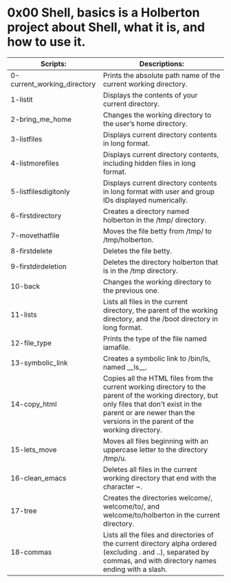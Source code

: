 0x00 Shell, basics is a Holberton project about Shell, what it is, and how to use it.
=====================================================================================

| Scripts: | Descriptions: |
| -------- | ------------- |
| 0-current\_working\_directory | Prints the absolute path name of the current working directory. |
| 1-listit | Displays the contents of your current directory. |
| 2-bring\_me\_home | Changes the working directory to the user’s home directory. |
| 3-listfiles | Displays current directory contents in long format. |
| 4-listmorefiles | Displays current directory contents, including hidden files in long format. |
| 5-listfilesdigitonly | Displays current directory contents in long format with user and group IDs displayed numerically. |
| 6-firstdirectory | Creates a directory named holberton in the /tmp/ directory. |
| 7-movethatfile | Moves the file betty from /tmp/ to /tmp/holberton. |
| 8-firstdelete | Deletes the file betty. |
| 9-firstdirdeletion | Deletes the directory holberton that is in the /tmp directory. |
| 10-back | Changes the working directory to the previous one. |
| 11-lists | Lists all files in the current directory, the parent of the working directory, and the /boot directory in long format. |
| 12-file\_type | Prints the type of the file named iamafile. |
| 13-symbolic\_link | Creates a symbolic link to /bin/ls, named \_\_ls\_\_. |
| 14-copy\_html | Copies all the HTML files from the current working directory to the parent of the working directory, but only files that don't exist in the parent or are newer than the versions in the parent of the working directory. |
| 15-lets\_move | Moves all files beginning with an uppercase letter to the directory /tmp/u. |
| 16-clean\_emacs | Deletes all files in the current working directory that end with the character ~. |
| 17-tree | Creates the directories welcome/, welcome/to/, and welcome/to/holberton in the current directory. |
| 18-commas | Lists all the files and directories of the current directory alpha ordered (excluding . and ..), separated by commas, and with directory names ending with a slash. |
